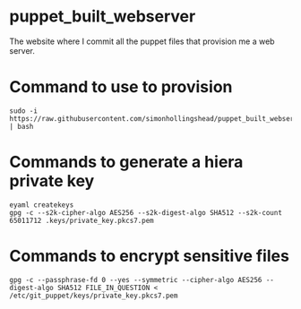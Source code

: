 # puppet_built_webserver
The website where I commit all the puppet files that provision me a web server.

# Command to use to provision
```shell
sudo -i
https://raw.githubusercontent.com/simonhollingshead/puppet_built_webserver/master/bootstrap.sh | bash
```

# Commands to generate a hiera private key
```shell
eyaml createkeys
gpg -c --s2k-cipher-algo AES256 --s2k-digest-algo SHA512 --s2k-count 65011712 .keys/private_key.pkcs7.pem
```

# Commands to encrypt sensitive files
```shell
gpg -c --passphrase-fd 0 --yes --symmetric --cipher-algo AES256 --digest-algo SHA512 FILE_IN_QUESTION < /etc/git_puppet/keys/private_key.pkcs7.pem 
```
